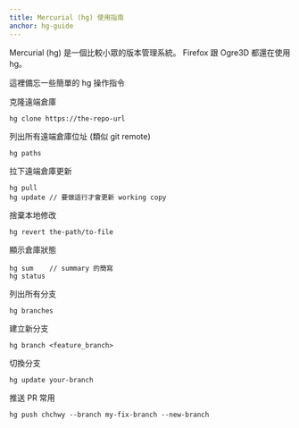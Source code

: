 ```yaml
---
title: Mercurial (hg) 使用指南
anchor: hg-guide
---
```


Mercurial (hg) 是一個比較小眾的版本管理系統。
Firefox 跟 Ogre3D 都還在使用 hg。

這裡備忘一些簡單的 hg 操作指令

克隆遠端倉庫

```
hg clone https://the-repo-url
```

列出所有遠端倉庫位址 (類似 git remote)

    hg paths

拉下遠端倉庫更新

    hg pull
    hg update // 要做這行才會更新 working copy

捨棄本地修改

    hg revert the-path/to-file

顯示倉庫狀態

    hg sum    // summary 的簡寫
    hg status

列出所有分支

    hg branches

建立新分支

    hg branch <feature_branch>

切換分支

    hg update your-branch

推送 PR 常用

    hg push chchwy --branch my-fix-branch --new-branch

